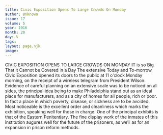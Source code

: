 ```yaml
---
title: Civic Exposition Opens To Large Crowds On Monday
author: Unknown
issue: 17
volume: 5
year: 1916
month: 20
day: V
tags:
layout: page.njk
image:
---
```

CIVIC EXPOSITION OPENS TO LARGE CROWDS ON MONDAY       IT is so Big That it Cannot be Covered in a Day       The extensive Today and To-morrow Civic Exposition opened its doors to the public at 11 o'clock Monday morning, on the receipt of a wireless telegram from President Wilson. Evidence of careful planning on an extensive scale was to be noticed on all sides, the principal idea being to make Philadelphia stand out as an ideal place for manufacturers, and as a city of homes for all people, rich or poor. In fact a place in which poverty, disease, or sickness are to be avoided.       Most noticeable is the excellent order and cleanliness which marks the exhibition, speaking well for those in charge.       One of the principal exhibits is that of the Eastern Penitentiary. The fine display work of the inmates of this institution augures well for the future of the prisoners, as we’ll as for an expansion in prison reform methods.    
